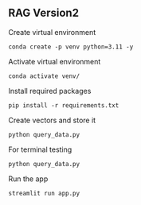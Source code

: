 ## RAG Version2

Create virtual environment
```
conda create -p venv python=3.11 -y
```

Activate virtual environment
```
conda activate venv/
```

Install required packages
```
pip install -r requirements.txt
```

Create vectors and store it
```
python query_data.py
```

For terminal testing
```
python query_data.py
```

Run the app
```
streamlit run app.py
```